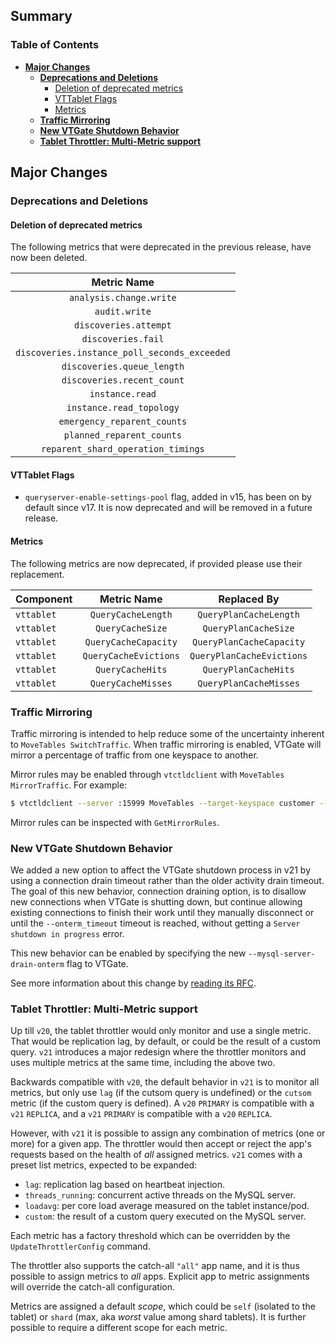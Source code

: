 
## Summary

### Table of Contents

- **[Major Changes](#major-changes)**
  - **[Deprecations and Deletions](#deprecations-and-deletions)** 
    - [Deletion of deprecated metrics](#metric-deletion)
    - [VTTablet Flags](#vttablet-flags)
    - [Metrics](#deprecations-metrics) 
  - **[Traffic Mirroring](#traffic-mirroring)**
  - **[New VTGate Shutdown Behavior](#new-vtgate-shutdown-behavior)**
  - **[Tablet Throttler: Multi-Metric support](#tablet-throttler)**

## <a id="major-changes"/>Major Changes

### <a id="deprecations-and-deletions"/>Deprecations and Deletions

#### <a id="metric-deletion"/>Deletion of deprecated metrics

The following metrics that were deprecated in the previous release, have now been deleted.


|                 Metric Name                  |
|:--------------------------------------------:|
|           `analysis.change.write`            |        
|                `audit.write`                 |     
|            `discoveries.attempt`             |          
|              `discoveries.fail`              |        
| `discoveries.instance_poll_seconds_exceeded` | 
|          `discoveries.queue_length`          |       
|          `discoveries.recent_count`          |        
|               `instance.read`                |            
|           `instance.read_topology`           |       
|         `emergency_reparent_counts`          |       
|          `planned_reparent_counts`           |      
|      `reparent_shard_operation_timings`      |  

#### <a id="vttablet-flags"/>VTTablet Flags

- `queryserver-enable-settings-pool` flag, added in v15, has been on by default since v17. 
It is now deprecated and will be removed in a future release.

#### <a id="deprecations-metrics"/>Metrics

The following metrics are now deprecated, if provided please use their replacement.

| Component  |      Metric Name      |        Replaced By        |
|------------|:---------------------:|:-------------------------:|
| `vttablet` |  `QueryCacheLength`   |  `QueryPlanCacheLength`   |
| `vttablet` |   `QueryCacheSize`    |   `QueryPlanCacheSize`    |
| `vttablet` | `QueryCacheCapacity`  | `QueryPlanCacheCapacity`  |
| `vttablet` | `QueryCacheEvictions` | `QueryPlanCacheEvictions` |
| `vttablet` |   `QueryCacheHits`    |   `QueryPlanCacheHits`    |
| `vttablet` |  `QueryCacheMisses`   |  `QueryPlanCacheMisses`   |


### <a id="traffic-mirroring"/>Traffic Mirroring

Traffic mirroring is intended to help reduce some of the uncertainty inherent to `MoveTables SwitchTraffic`. When traffic mirroring is enabled, VTGate will mirror a percentage of traffic from one keyspace to another.

Mirror rules may be enabled through `vtctldclient` with `MoveTables MirrorTraffic`. For example:

```bash
$ vtctldclient --server :15999 MoveTables --target-keyspace customer --workflow commerce2customer MirrorTraffic --percent 5.0
```

Mirror rules can be inspected with `GetMirrorRules`.

### <a id="new-vtgate-shutdown-behavior"/>New VTGate Shutdown Behavior

We added a new option to affect the VTGate shutdown process in v21 by using a connection drain timeout rather than the older activity drain timeout.
The goal of this new behavior, connection draining option, is to disallow new connections when VTGate is shutting down,
but continue allowing existing connections to finish their work until they manually disconnect or until the `--onterm_timeout` timeout is reached,
without getting a `Server shutdown in progress` error.

This new behavior can be enabled by specifying the new `--mysql-server-drain-onterm` flag to VTGate.

See more information about this change by [reading its RFC](https://github.com/vitessio/vitess/issues/15971).

### <a id="tablet-throttler"/>Tablet Throttler: Multi-Metric support

Up till `v20`, the tablet throttler would only monitor and use a single metric. That would be replication lag, by default, or could be the result of a custom query. `v21` introduces a major redesign where the throttler monitors and uses multiple metrics at the same time, including the above two.

Backwards compatible with `v20`, the default behavior in `v21` is to monitor all metrics, but only use `lag` (if the cutsom query is undefined) or the `cutsom` metric (if the custom query is defined). A `v20` `PRIMARY` is compatible with a `v21` `REPLICA`, and a `v21` `PRIMARY` is compatible with a `v20` `REPLICA`.

However, with `v21` it is possible to assign any combination of metrics (one or more) for a given app. The throttler would then accept or reject the app's requests based on the health of _all_ assigned metrics. `v21` comes with a preset list metrics, expected to be expanded:

- `lag`: replication lag based on heartbeat injection.
- `threads_running`: concurrent active threads on the MySQL server.
- `loadavg`: per core load average measured on the tablet instance/pod.
- `custom`: the result of a custom query executed on the MySQL server.

Each metric has a factory threshold which can be overridden by the `UpdateThrottlerConfig` command.

The throttler also supports the catch-all `"all"` app name, and it is thus possible to assign metrics to _all_ apps. Explicit app to metric assignments will override the catch-all configuration.

Metrics are assigned a default _scope_, which could be `self` (isolated to the tablet) or `shard` (max, aka _worst_ value among shard tablets). It is further possible to require a different scope for each metric.
